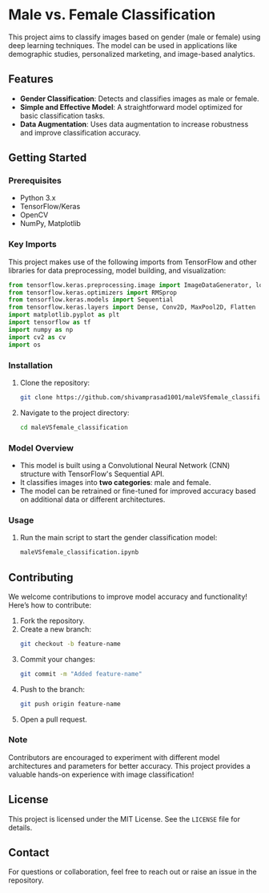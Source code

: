 
# Male vs. Female Classification

This project aims to classify images based on gender (male or female) using deep learning techniques. The model can be used in applications like demographic studies, personalized marketing, and image-based analytics.

## Features
- **Gender Classification**: Detects and classifies images as male or female.
- **Simple and Effective Model**: A straightforward model optimized for basic classification tasks.
- **Data Augmentation**: Uses data augmentation to increase robustness and improve classification accuracy.

## Getting Started

### Prerequisites
- Python 3.x
- TensorFlow/Keras
- OpenCV
- NumPy, Matplotlib

### Key Imports
This project makes use of the following imports from TensorFlow and other libraries for data preprocessing, model building, and visualization:
```python
from tensorflow.keras.preprocessing.image import ImageDataGenerator, load_img, img_to_array
from tensorflow.keras.optimizers import RMSprop
from tensorflow.keras.models import Sequential
from tensorflow.keras.layers import Dense, Conv2D, MaxPool2D, Flatten
import matplotlib.pyplot as plt
import tensorflow as tf
import numpy as np
import cv2 as cv
import os
```

### Installation
1. Clone the repository:
   ```bash
   git clone https://github.com/shivamprasad1001/maleVSfemale_classification.git
   ```
2. Navigate to the project directory:
   ```bash
   cd maleVSfemale_classification
   ```


### Model Overview
- This model is built using a Convolutional Neural Network (CNN) structure with TensorFlow's Sequential API.
- It classifies images into **two categories**: male and female.
- The model can be retrained or fine-tuned for improved accuracy based on additional data or different architectures.

### Usage
1. Run the main script to start the gender classification model:
   ```bash
   maleVSfemale_classification.ipynb
   ```


## Contributing
We welcome contributions to improve model accuracy and functionality! Here’s how to contribute:
1. Fork the repository.
2. Create a new branch:
   ```bash
   git checkout -b feature-name
   ```
3. Commit your changes:
   ```bash
   git commit -m "Added feature-name"
   ```
4. Push to the branch:
   ```bash
   git push origin feature-name
   ```
5. Open a pull request.

### Note
Contributors are encouraged to experiment with different model architectures and parameters for better accuracy. This project provides a valuable hands-on experience with image classification!

## License
This project is licensed under the MIT License. See the `LICENSE` file for details.

## Contact
For questions or collaboration, feel free to reach out or raise an issue in the repository.

